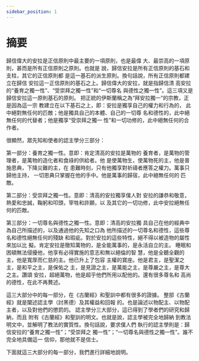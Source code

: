 ```yaml
---
sidebar_position: 1
---
```


# 摘要

歸信偉大的安拉是正信原則中最主要的一項原則，也是最偉
大、最崇高的一項原則，甚而是所有正信原則之原則。也就是
說，歸信安拉是所有正信原則的基石和支柱，其它的正信原則都
是這一基石的派生原則。換句話說，所有正信原則都建立在歸信
安拉這一正信原則的基石之上。歸信偉大的安拉，就是指歸信清
高安拉的“養育之獨一性”、“受崇拜之獨一性”和“一切尊名
與德性之獨一性”。這三項又是歸信安拉這一原則基石的原則。
把正統的伊斯蘭稱之為“拜安拉獨一”的宗教，正是因為這一宗
教建立在以下基石之上，即：安拉是獨享自己的權力和行為的，
此中絕對無任何的匹敵；他是獨具自己的本體、自己的一切尊
名和德性的，此中絕無任何的代替者；他是獨享“受崇拜之獨一
性”和一切功修的，此中絕無任何的合作者。

很顯然，眾先知和使者的認主學分三部分：

第一部分：養育之獨一性。意即：肯定清高的安拉是萬物的
養育者，是萬物的管理者，是萬物的造化者和食祿的供給者。他
是使萬物生，使萬物死的主，他是普施恩典，下降災難的主，在
患難時刻，只有他獨享對祈禱者應答之權力。萬事只歸他主持，
一切恩典只掌握在他的手中。他是萬事的歸宿，此中絕無任何的
匹敵。

第二部分：受崇拜之獨一性。意即：清高的安拉獨享僕人對
安拉的謙恭和敬意，熱愛和忠誠，鞠躬和叩頭，宰牲和許願，以
及其它的一切功修，此中安拉絕無任何的匹敵。

第三部分：一切尊名與德性之獨一性。意即：清高的安拉獨
具自己在他的經典中為自己所描述的，以及通過他的先知之口為
他所描述的一切尊名和德性，這些尊名和德性絕無任何的殘缺
和瑕疵。對於安拉的這些特性，絕不得以被造物的屬性來加以比
擬。肯定安拉是徹知萬物的，是全能萬事的，是永活自立的主。
睡眠和困頓無法侵擾他，他享有必得實施的意志和無以絕倫的智
慧，他是全聽全觀的主，他是寬厚而仁慈的主。他已升上了包容
主權的寶座。他是君主，是聖潔之主，是和平之主，是保佑之
主，是見證之主，是萬能之主，是尊嚴之主，是尊大之主。讚頌
安拉，超絕萬物，他是超乎他們所用以配他的。還有很多尊名和
高尚的德性，在此不再贅述。

這三大部分中的每一部分，在《古蘭經》和聖訓中都有很多的證據。
整部《古蘭經》就是闡述認主學（討黑德）及其權益和回報
的。也是論述以物配主、以物配主者，以及對他們的懲罰的。
認主學分三大部分，這已得到了學者們的研究和歸納，而且
附有《古蘭經》和聖訓的明文。也就是說，認主學被完全地歸納
到教法明文中，並解明了教法的實質性。換句話說，要求僕人們
執行的認主學則是：歸信安拉的“養育之獨一性”；“受崇拜之
獨一性”；“一切尊名與德性之獨一性”。誰不完全地具備這一
信仰，那他就不是信士。

下面就這三大部分的每一部分，我們進行詳細地說明。